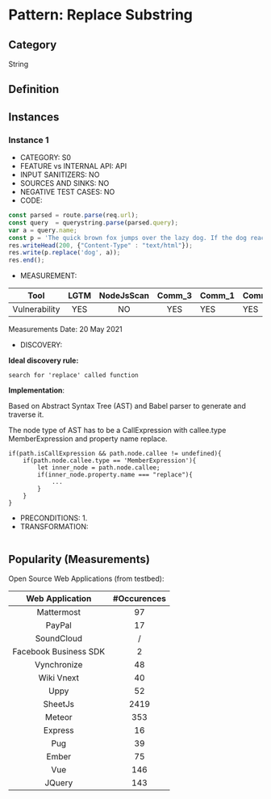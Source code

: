 # Pattern: Replace Substring

## Category

String

## Definition

## Instances

### Instance 1

- CATEGORY: S0
- FEATURE vs INTERNAL API: API
- INPUT SANITIZERS: NO
- SOURCES AND SINKS: NO
- NEGATIVE TEST CASES: NO
- CODE:

```javascript
const parsed = route.parse(req.url);
const query  = querystring.parse(parsed.query);
var a = query.name;
const p = 'The quick brown fox jumps over the lazy dog. If the dog reacted, was it really lazy?';
res.writeHead(200, {"Content-Type" : "text/html"});
res.write(p.replace('dog', a));
res.end();
```
- MEASUREMENT:

|     Tool      | LGTM | NodeJsScan | Comm_3 | Comm_1 | Comm_2 | Vulnerable |
| :-----------: | :--: | :--------: | :------: | ------- | --------- | ---------- |
| Vulnerability | YES  |     NO     |  YES     |    YES  |    YES    |  YES       |
Measurements Date: 20 May 2021

- DISCOVERY:



**Ideal discovery rule:**

```
search for 'replace' called function
```

**Implementation**:

Based on Abstract Syntax Tree (AST) and Babel parser to generate and traverse it.

The node type of AST has to be a CallExpression with callee.type MemberExpression and property name replace.

```
if(path.isCallExpression && path.node.callee != undefined){
	if(path.node.callee.type == 'MemberExpression'){	
		let inner_node = path.node.callee;
		if(inner_node.property.name === "replace"){
			...
		}
	}
} 
```



- PRECONDITIONS:
   1.
- TRANSFORMATION:
```javascript
```
## Popularity (Measurements)

Open Source Web Applications (from testbed):

|    Web Application    | #Occurences |
| :-------------------: | :---------: |
|      Mattermost       |     97      |
|        PayPal         |     17      |
|      SoundCloud       |      /      |
| Facebook Business SDK |      2      |
|      Vynchronize      |     48      |
|      Wiki Vnext       |     40      |
|         Uppy          |     52      |
|        SheetJs        |    2419     |
|        Meteor         |     353     |
|        Express        |     16      |
|          Pug          |     39      |
|         Ember         |     75      |
|          Vue          |     146     |
|        JQuery         |     143     |



